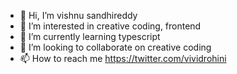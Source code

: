 - 👋 Hi, I’m vishnu sandhireddy
- 👀 I’m interested in creative coding, frontend
- 🌱 I’m currently learning typescript
- 💞️ I’m looking to collaborate on creative coding
- 📫 How to reach me https://twitter.com/vividrohini

